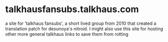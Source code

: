 # talkhausfansubs.talkhaus.com
a site for 'talkhaus fansubs', a short lived group from 2010 that created a translation patch for desunoya's nitroid. I might also use this site for hosting other more general talkhaus links to save them from rotting
